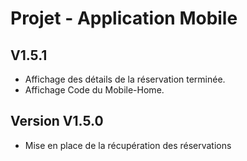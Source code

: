 # Projet - Application Mobile

## V1.5.1
- Affichage des détails de la réservation terminée.
- Affichage Code du Mobile-Home.

## Version V1.5.0
- Mise en place de la récupération des réservations
